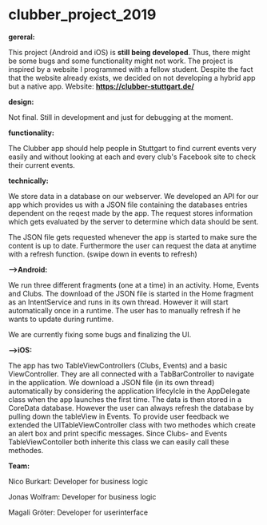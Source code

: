 # clubber_project_2019 

**gereral:**

This project (Android and iOS) is **still being developed**. Thus, there might be some bugs and some functionality might not work.
The project is inspired by a website I programmed with a fellow student. Despite the fact that the website already exists, we decided on not developing a hybrid app but a native app.
Website: **https://clubber-stuttgart.de/**

**design:**

Not final. Still in development and just for debugging at the moment.

**functionality:**

The Clubber app should help people in Stuttgart to find current events very easily and without looking at each and every club's Facebook site to check their current events.

**technically:**

We store data in a database on our webserver. We developed an API for our app which provides us with a JSON file containing the databases entries dependent on the reqest made by the app.
The request stores information which gets evaluated by the server to determine which data should be sent.

The JSON file gets requested whenever the app is started to make sure the content is up to date. Furthermore the user can request the data at anytime with a refresh function. (swipe down in events to refresh)

**-->Android:**

We run three different fragments (one at a time) in an activity. Home, Events and Clubs.
The download of the JSON file is started in the Home fragment as an IntentService and runs in its own thread. However it will start automatically once in a runtime.
The user has to manually refresh if he wants to update during runtime.

We are currently fixing some bugs and finalizing the UI.

**-->iOS:**

The app has two TableViewControllers (Clubs, Events) and a basic ViewController. They are all connected with a TabBarController to navigate in the application.
We download a JSON file (in its own thread) automatically by considering the application lifecylcle in the AppDelegate class when the app launches the first time. The data is then stored in a CoreData database.
However the user can always refresh the database by pulling down the tableView in Events. To provide user feedback we extended the UITableViewController class with two methodes
which create an alert box and print specific messages. Since Clubs- and Events TableViewContoller both inherite this class we can easily call these methodes.



**Team:**

Nico Burkart:   Developer for business logic

Jonas Wolfram:  Developer for business logic

Magali Gröter:  Developer for userinterface
